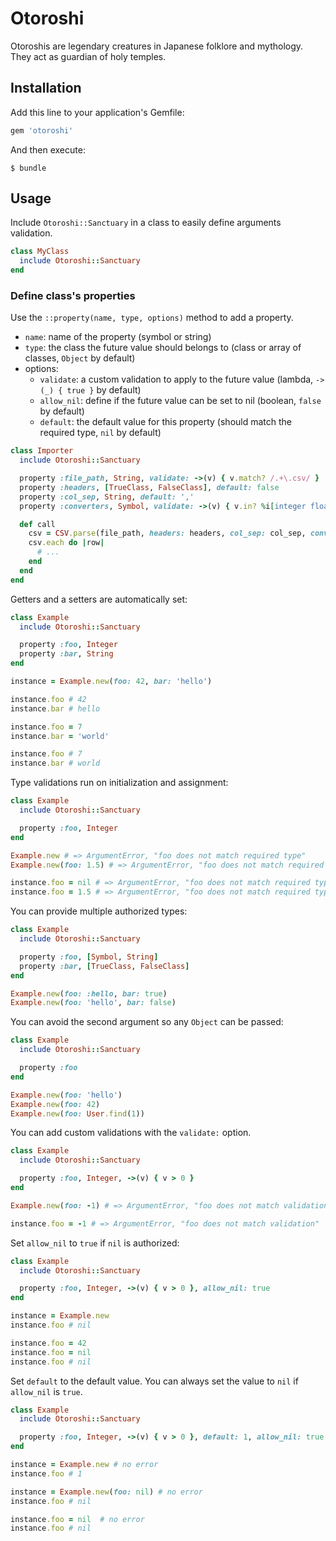 # Otoroshi

Otoroshis are legendary creatures in Japanese folklore and mythology. They act as guardian of holy temples.

## Installation

Add this line to your application's Gemfile:
```ruby
gem 'otoroshi'
```

And then execute:
```
$ bundle
```

## Usage

Include `Otoroshi::Sanctuary` in a class to easily define arguments validation.

```ruby
class MyClass
  include Otoroshi::Sanctuary
end
```

### Define class's properties

Use the `::property(name, type, options)` method to add a property.

* `name`: name of the property (symbol or string)
* `type`: the class the future value should belongs to (class or array of classes, `Object` by default)
* options:
  * `validate`: a custom validation to apply to the future value (lambda, `->(_) { true }` by default)
  * `allow_nil`: define if the future value can be set to nil (boolean, `false` by default)
  * `default`: the default value for this property (should match the required type, `nil` by default)

```ruby
class Importer
  include Otoroshi::Sanctuary

  property :file_path, String, validate: ->(v) { v.match? /.+\.csv/ }
  property :headers, [TrueClass, FalseClass], default: false
  property :col_sep, String, default: ','
  property :converters, Symbol, validate: ->(v) { v.in? %i[integer float date] }, allow_nil: true

  def call
    csv = CSV.parse(file_path, headers: headers, col_sep: col_sep, converters: converters)
    csv.each do |row|
      # ...
    end
  end
end
```

Getters and a setters are automatically set:

```ruby
class Example
  include Otoroshi::Sanctuary

  property :foo, Integer
  property :bar, String
end

instance = Example.new(foo: 42, bar: 'hello')

instance.foo # 42
instance.bar # hello

instance.foo = 7
instance.bar = 'world'

instance.foo # 7
instance.bar # world
```

Type validations run on initialization and assignment:

```ruby
class Example
  include Otoroshi::Sanctuary

  property :foo, Integer
end

Example.new # => ArgumentError, "foo does not match required type"
Example.new(foo: 1.5) # => ArgumentError, "foo does not match required type"

instance.foo = nil # => ArgumentError, "foo does not match required type"
instance.foo = 1.5 # => ArgumentError, "foo does not match required type"
```

You can provide multiple authorized types:

```ruby
class Example
  include Otoroshi::Sanctuary

  property :foo, [Symbol, String]
  property :bar, [TrueClass, FalseClass]
end

Example.new(foo: :hello, bar: true)
Example.new(foo: 'hello', bar: false)
```

You can avoid the second argument so any `Object` can be passed:

```ruby
class Example
  include Otoroshi::Sanctuary

  property :foo
end

Example.new(foo: 'hello')
Example.new(foo: 42)
Example.new(foo: User.find(1))
```

You can add custom validations with the `validate:` option.

```ruby
class Example
  include Otoroshi::Sanctuary

  property :foo, Integer, ->(v) { v > 0 }
end

Example.new(foo: -1) # => ArgumentError, "foo does not match validation"

instance.foo = -1 # => ArgumentError, "foo does not match validation"
```

Set `allow_nil` to `true` if `nil` is authorized:

```ruby
class Example
  include Otoroshi::Sanctuary

  property :foo, Integer, ->(v) { v > 0 }, allow_nil: true
end

instance = Example.new
instance.foo # nil

instance.foo = 42
instance.foo = nil
instance.foo # nil
```

Set `default` to the default value. You can always set the value to `nil` if `allow_nil` is `true`.

```ruby
class Example
  include Otoroshi::Sanctuary

  property :foo, Integer, ->(v) { v > 0 }, default: 1, allow_nil: true
end

instance = Example.new # no error
instance.foo # 1

instance = Example.new(foo: nil) # no error
instance.foo # nil

instance.foo = nil  # no error
instance.foo # nil
```